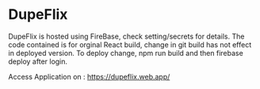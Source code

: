 # DupeFlix
DupeFlix is hosted using FireBase, check setting/secrets for details.
The code contained is for orginal React build, change in git build has not effect in deployed version.
To deploy change, npm run build and then firebase deploy after login.

Access Application on : https://dupeflix.web.app/
